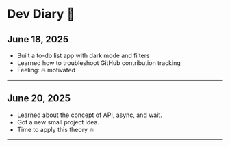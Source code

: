 # Dev Diary 📓

## June 18, 2025
- Built a to-do list app with dark mode and filters
- Learned how to troubleshoot GitHub contribution tracking
- Feeling: 🔥 motivated
---
## June 20, 2025
- Learned about the concept of API, async, and wait.
- Got a new small project idea.
- Time to apply this theory 🔥
---
